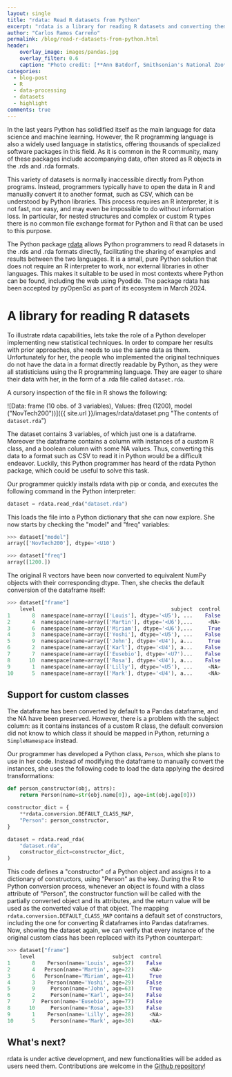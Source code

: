 ```yaml
---
layout: single
title: "rdata: Read R datasets from Python"
excerpt: "rdata is a library for reading R datasets and converting them to Python objects that was recently accepted into the pyOpenSci ecosystem. Learn more about rdata."
author: "Carlos Ramos Carreño"
permalink: /blog/read-r-datasets-from-python.html
header:
    overlay_image: images/pandas.jpg
    overlay_filter: 0.6
    caption: "Photo credit: [**Ann Batdorf, Smithsonian's National Zoo**](https://www.flickr.com/photos/nationalzoo/5371290900/in/photostream/)"
categories:
  - blog-post
  - R
  - data-processing
  - datasets
  - highlight
comments: true
---
```


In the last years Python has solidified itself as the main language for data science and machine learning.
However, the R programming language is also a widely used language in statistics, offering thousands of specialized software packages in this field.
As it is common in the R community, many of these packages include accompanying data, often stored as R objects in the .rds and .rda formats.

This variety of datasets is normally inaccessible directly from Python programs.
Instead, programmers typically have to open the data in R and manually convert it to another format, such as CSV, which can be understood by Python libraries.
This process requires an R interpreter, it is not fast, nor easy, and may even be impossible to do without information loss.
In particular, for nested structures and complex or custom R types there is no common file exchange format for Python and R that can be used to this purpose.

The Python package [rdata](https://rdata.readthedocs.io) allows Python programmers to read R datasets in the .rds and .rda formats directly, facilitating the sharing of examples and results between the two languages.
It is a small, pure Python solution that does not require an R interpreter to work, nor external libraries in other languages.
This makes it suitable to be used in most contexts where Python can be found, including the web using Pyodide.
The package rdata has been accepted by pyOpenSci as part of its ecosystem in March 2024.

# A library for reading R datasets

To illustrate rdata capabilities, lets take the role of a Python developer implementing new statistical techniques.
In order to compare her results with prior approaches, she needs to use the same data as them.
Unfortunately for her, the people who implemented the original techniques do not have the data in a format directly readable by Python, as they were all statisticians using the R programming language.
They are eager to share their data with her, in the form of a .rda file called `dataset.rda`.

A cursory inspection of the file in R shows the following:

![Data: frame (10 obs. of 3 variables), Values: (freq (1200), model ("NovTech200"))]({{ site.url }}/images/rdata/dataset.png "The contents of `dataset.rda`")

The dataset contains 3 variables, of which just one is a dataframe.
Moreover the dataframe contains a column with instances of a custom R class, and a boolean column with some NA values.
Thus, converting this data to a format such as CSV to read it in Python would be a difficult endeavor.
Luckily, this Python programmer has heard of the rdata Python package, which could be useful to solve this task.

Our programmer quickly installs rdata with pip or conda, and executes the following command in the Python interpreter:

```python
dataset = rdata.read_rda("dataset.rda")
```

This loads the file into a Python dictionary that she can now explore.
She now starts by checking the "model" and "freq" variables:

```python
>>> dataset["model"]
array(['NovTech200'], dtype='<U10')

>>> dataset["freq"]
array([1200.])
```

The original R vectors have been now converted to equivalent NumPy objects with their corresponding dtype.
Then, she checks the default conversion of the dataframe itself:
```python
>>> dataset["frame"]
    level                                            subject  control
1       8  namespace(name=array(['Louis'], dtype='<U5'), ...    False
2       4  namespace(name=array(['Martin'], dtype='<U6'),...     <NA>
3       6  namespace(name=array(['Miriam'], dtype='<U6'),...     True
4       3  namespace(name=array(['Yoshi'], dtype='<U5'), ...    False
5       9  namespace(name=array(['John'], dtype='<U4'), a...     True
6       2  namespace(name=array(['Karl'], dtype='<U4'), a...    False
7       7  namespace(name=array(['Eusebio'], dtype='<U7')...    False
8      10  namespace(name=array(['Rosa'], dtype='<U4'), a...    False
9       1  namespace(name=array(['Lilly'], dtype='<U5'), ...     <NA>
10      5  namespace(name=array(['Mark'], dtype='<U4'), a...     <NA>
```

## Support for custom classes

The dataframe has been converted by default to a Pandas dataframe, and the NA have been preserved.
However, there is a problem with the subject column: as it contains instances of a custom R class, the default conversion did not know to which class it should be mapped in Python, returning a `SimpleNamespace` instead.

Our programmer has developed a Python class, `Person`, which she plans to use in her code.
Instead of modifying the dataframe to manually convert the instances, she uses the following code to load the data applying the desired transformations:

```python
def person_constructor(obj, attrs):
	return Person(name=str(obj.name[0]), age=int(obj.age[0]))

constructor_dict = {
    **rdata.conversion.DEFAULT_CLASS_MAP,
    "Person": person_constructor,
}

dataset = rdata.read_rda(
    "dataset.rda",
    constructor_dict=constructor_dict,
)
```

This code defines a "constructor" of a Python object and assigns it to a dictionary of constructors, using "Person" as the key.
During the R to Python conversion process, whenever an object is found with a class attribute of "Person", the constructor function will be called with the partially converted object and its attributes, and the return value will be used as the converted value of that object.
The mapping `rdata.conversion.DEFAULT_CLASS_MAP` contains a default set of constructors, including the one for converting R dataframes into Pandas dataframes.
Now, showing the dataset again, we can verify that every instance of the original custom class has been replaced with its Python counterpart:

```python
>>> dataset["frame"]
    level                         subject  control
1       8    Person(name='Louis', age=57)    False
2       4   Person(name='Martin', age=22)     <NA>
3       6   Person(name='Miriam', age=41)     True
4       3    Person(name='Yoshi', age=29)    False
5       9     Person(name='John', age=63)     True
6       2     Person(name='Karl', age=34)    False
7       7  Person(name='Eusebio', age=77)    False
8      10     Person(name='Rosa', age=33)    False
9       1    Person(name='Lilly', age=28)     <NA>
10      5     Person(name='Mark', age=30)     <NA>
```

## What's next?

rdata is under active development, and new functionalities will be added as users need them.
Contributions are welcome in the [Github repository](https://github.com/vnmabus/rdata)!
